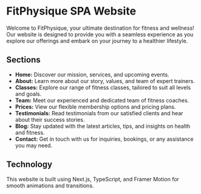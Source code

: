 # FitPhysique SPA Website

Welcome to FitPhysique, your ultimate destination for fitness and wellness! Our website is designed to provide you with a seamless experience as you explore our offerings and embark on your journey to a healthier lifestyle.

## Sections

- **Home:** Discover our mission, services, and upcoming events.
- **About:** Learn more about our story, values, and team of expert trainers.
- **Classes:** Explore our range of fitness classes, tailored to suit all levels and goals.
- **Team:** Meet our experienced and dedicated team of fitness coaches.
- **Prices:** View our flexible membership options and pricing plans.
- **Testimonials:** Read testimonials from our satisfied clients and hear about their success stories.
- **Blog:** Stay updated with the latest articles, tips, and insights on health and fitness.
- **Contact:** Get in touch with us for inquiries, bookings, or any assistance you may need.

## Technology

This website is built using Next.js, TypeScript, and Framer Motion for smooth animations and transitions.

